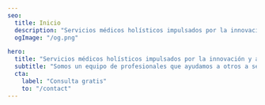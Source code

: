 ```yaml
---
seo: 
  title: Inicio
  description: "Servicios médicos holísticos impulsados por la innovación y años de experiencia."
  ogImage: "/og.png"

hero:
  title: "Servicios médicos holísticos impulsados por la innovación y años de experiencia."
  subtitle: "Somos un equipo de profesionales que ayudamos a otros a sentirse mejor con nuestros servicios premium."
  cta:
    label: "Consulta gratis"
    to: "/contact"
---
```

